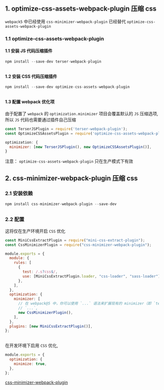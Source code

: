 ## 1. optimize-css-assets-webpack-plugin 压缩 css
`webpack5` 中已经使用 `css-minimizer-webpack-plugin` 已经替代 `optimize-css-assets-webpack-plugin`

### 1.1 optimize-css-assets-webpack-plugin
#### 1.1 安装 JS 代码压缩插件
```js
npm install --save-dev terser-webpack-plugin
```
<div style="margin-bottom: 30px;"></div>

#### 1.2 安装 CSS 代码压缩插件
```js
npm install --save-dev optimize-css-assets-webpack-plugin
```
<div style="margin-bottom: 30px;"></div>

#### 1.3 配置 webpack 优化项
由于配置了 `webpack` 的 `optimization.minimizer` 项目会覆盖默认的 `JS` 压缩选项, 所以 `JS` 代码也需要通过插件自己压缩
```js
const TerserJSPlugin = require('terser-webpack-plugin');
const OptimizeCSSAssetsPlugin = require('optimize-css-assets-webpack-plugin');

optimization: {
  minimizer: [new TerserJSPlugin(), new OptimizeCSSAssetsPlugin()],
}
```
注意： `optimize-css-assets-webpack-plugin` 只在生产模式下有效
<div style="margin-bottom: 30px;"></div>

## 2. css-minimizer-webpack-plugin 压缩 css
### 2.1 安装依赖
```js
npm install css-minimizer-webpack-plugin --save-dev
```
<div style="margin-bottom: 30px;"></div>

### 2.2 配置
这将仅在生产环境开启 `CSS` 优化
```js
const MiniCssExtractPlugin = require("mini-css-extract-plugin");
const CssMinimizerPlugin = require("css-minimizer-webpack-plugin");

module.exports = {
  module: {
    rules: [
      {
        test: /.s?css$/,
        use: [MiniCssExtractPlugin.loader, "css-loader", "sass-loader"],
      },
    ],
  },
  optimization: {
    minimizer: [
      // 在 webpack@5 中，你可以使用 `...` 语法来扩展现有的 minimizer（即 `terser-webpack-plugin`），将下一行取消注释
      // `...`,
      new CssMinimizerPlugin(),
    ],
  },
  plugins: [new MiniCssExtractPlugin()],
};
```
<div style="margin-bottom: 30px;"></div>

在开发环境下启用 `CSS` 优化,
```js
module.exports = {
  optimization: {
    minimize: true,
  },
};
```


[css-minimizer-webpack-plugin](https://webpack.docschina.org/plugins/css-minimizer-webpack-plugin/)
